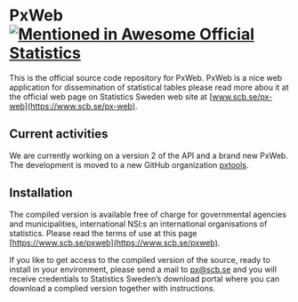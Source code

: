 # PxWeb [![Mentioned in Awesome Official Statistics ](https://awesome.re/mentioned-badge.svg)](http://www.awesomeofficialstatistics.org)
This is the official source code repository for PxWeb. PxWeb is a nice web application for dissemination of statistical tables please read more abou it at the official web page on Statistics Sweden web site at [www.scb.se/px-web](https://www.scb.se/px-web).

## Current activities
We are currently working on a version 2 of the API and a brand new PxWeb. The development is moved to a new GitHub organization [pxtools](https://github.com/PxTools).

## Installation
The compiled version is available free of charge for governmental agencies and municipalities, international NSI:s an international organisations of statistics. Please read the terms of use at this page [https://www.scb.se/pxweb](https://www.scb.se/pxweb). 

If you like to get access to the compiled version of the source, ready to install in your environment, please send a mail to [px@scb.se](mailto:px@scb.se?subject=Access%20to%20download%20portal) and you will receive credentials to Statistics Sweden’s download portal where you can download a complied version together with instructions.

